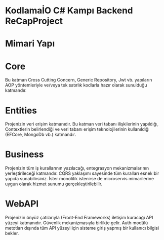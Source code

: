 # KodlamaİO C# Kampı Backend ReCapProject

# Mimari Yapı

# Core
Bu katman Cross Cutting Concern, Generic Repository, Jwt vb. yapıların AOP yöntemleriyle ve/veya tek satırlık kodlarla hazır olarak sunulduğu katmandır.

# Entities
Projenizin veri erişim katmanıdır. Bu katman veri tabanı ilişkilerinin yapıldığı, Contextlerin belirlendiği ve veri tabanı erişim teknolojilerinin kullanıldığı (EFCore, MongoDb vb.) katmandır.

# Business
Projenizin tüm iş kurallarının yazılacağı, entegrasyon mekanizmalarının yerleştirileceği katmandır. CQRS yaklaşımı sayesinde tüm kuralları esnek bir yapıda sunabilirsiniz. İster monolitik istenirse de microservis mimarilerine uygun olarak hizmet sunumu gerçekleştirilebilir.

# WebAPI
Projenizin önyüz çatılarıyla (Front-End Frameworks) iletişim kuracağı API yüzeyi katmanıdır. Güvenlik mekanizmasıyla birlikte gelir. Auth modülü metotları dışında tüm API yüzeyi için sisteme giriş yapmış bir kullanıcı bilgisi bekler.

